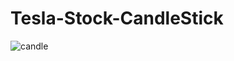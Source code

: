 # Tesla-Stock-CandleStick
![candle](https://user-images.githubusercontent.com/78430602/189939396-93a4a882-d46d-4f38-b7bb-1f897287a83d.png)
